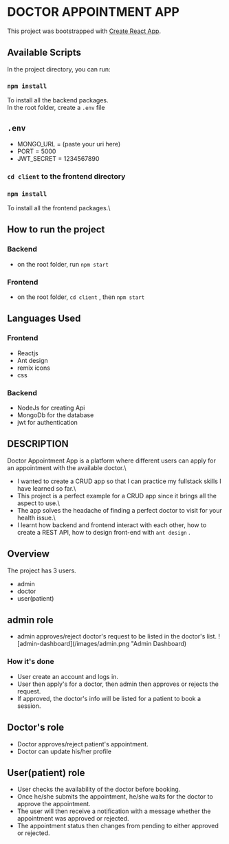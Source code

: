 # DOCTOR APPOINTMENT APP

This project was bootstrapped with [Create React App](https://github.com/facebook/create-react-app).

## Available Scripts

In the project directory, you can run:

### `npm install`

To install all the backend packages.\
In the root folder, create a `.env` file

## `.env`

- MONGO_URL = (paste your uri here)
- PORT = 5000
- JWT_SECRET = 1234567890

### `cd client` to the frontend directory

### `npm install`

To install all the frontend packages.\

## How to run the project

### Backend

- on the root folder, run `npm start`

### Frontend

- on the root folder, `cd client` , then `npm start`

## Languages Used

### Frontend

- Reactjs
- Ant design
- remix icons
- css

### Backend

- NodeJs for creating Api
- MongoDb for the database
- jwt for authentication

## DESCRIPTION

Doctor Appointment App is a platform where different users can apply for an appointment with the available doctor.\

- I wanted to create a CRUD app so that I can practice my fullstack skills I have learned so far.\
- This project is a perfect example for a CRUD app since it brings all the aspect to use.\
- The app solves the headache of finding a perfect doctor to visit for your health issue.\
- I learnt how backend and frontend interact with each other, how to create a REST API, how to design front-end with `ant design` .

## Overview

The project has 3 users.

- admin
- doctor
- user(patient)

## admin role

- admin approves/reject doctor's request to be listed in the doctor's list.
  ![admin-dashboard](/images/admin.png "Admin Dashboard)

### How it's done

- User create an account and logs in.
- User then apply's for a doctor, then admin then approves or rejects the request.
- If approved, the doctor's info will be listed for a patient to book a session.

## Doctor's role

- Doctor approves/reject patient's appointment.
- Doctor can update his/her profile

## User(patient) role

- User checks the availability of the doctor before booking.
- Once he/she submits the appointment, he/she waits for the doctor to approve the appointment.
- The user will then receive a notification with a message whether the appointment was approved or rejected.
- The appointment status then changes from pending to either approved or rejected.
